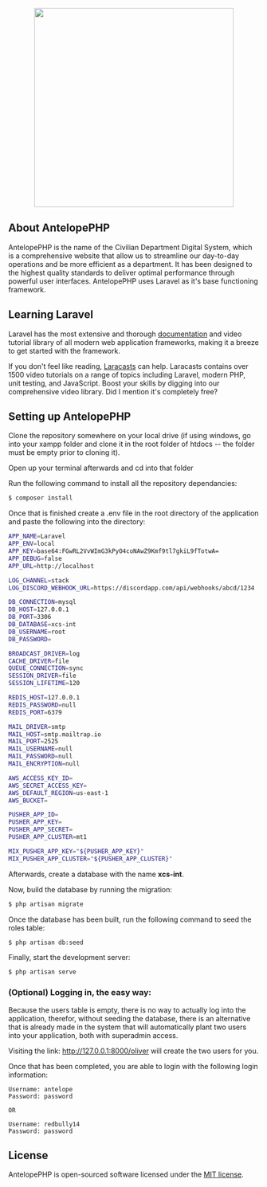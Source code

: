 <p align="center"><img src="https://res.cloudinary.com/dtfbvvkyp/image/upload/v1566331377/laravel-logolockup-cmyk-red.svg" width="400"></p>

## About AntelopePHP

AntelopePHP is the name of the Civilian Department Digital System, which is a comprehensive website that allow us to streamline our day-to-day operations and be more efficient as a department. It has been designed to the highest quality standards to deliver optimal performance through powerful user interfaces. AntelopePHP uses Laravel as it's base functioning framework.

## Learning Laravel

Laravel has the most extensive and thorough [documentation](https://laravel.com/docs) and video tutorial library of all modern web application frameworks, making it a breeze to get started with the framework.

If you don't feel like reading, [Laracasts](https://laracasts.com) can help. Laracasts contains over 1500 video tutorials on a range of topics including Laravel, modern PHP, unit testing, and JavaScript. Boost your skills by digging into our comprehensive video library. Did I mention it's completely free?

## Setting up AntelopePHP

Clone the repository somewhere on your local drive (if using windows, go into your xampp folder and clone it in the root folder of htdocs -- the folder must be empty prior to cloning it).

Open up your terminal afterwards and cd into that folder

Run the following command to install all the repository dependancies:
```bash
$ composer install
```

Once that is finished create a .env file in the root directory of the application and paste the following into the directory:
```bash
APP_NAME=Laravel
APP_ENV=local
APP_KEY=base64:FGwRL2VvWImG3kPyO4coNAwZ9Kmf9tl7gkiL9fTotwA=
APP_DEBUG=false
APP_URL=http://localhost

LOG_CHANNEL=stack
LOG_DISCORD_WEBHOOK_URL=https://discordapp.com/api/webhooks/abcd/1234

DB_CONNECTION=mysql
DB_HOST=127.0.0.1
DB_PORT=3306
DB_DATABASE=xcs-int
DB_USERNAME=root
DB_PASSWORD=

BROADCAST_DRIVER=log
CACHE_DRIVER=file
QUEUE_CONNECTION=sync
SESSION_DRIVER=file
SESSION_LIFETIME=120

REDIS_HOST=127.0.0.1
REDIS_PASSWORD=null
REDIS_PORT=6379

MAIL_DRIVER=smtp
MAIL_HOST=smtp.mailtrap.io
MAIL_PORT=2525
MAIL_USERNAME=null
MAIL_PASSWORD=null
MAIL_ENCRYPTION=null

AWS_ACCESS_KEY_ID=
AWS_SECRET_ACCESS_KEY=
AWS_DEFAULT_REGION=us-east-1
AWS_BUCKET=

PUSHER_APP_ID=
PUSHER_APP_KEY=
PUSHER_APP_SECRET=
PUSHER_APP_CLUSTER=mt1

MIX_PUSHER_APP_KEY="${PUSHER_APP_KEY}"
MIX_PUSHER_APP_CLUSTER="${PUSHER_APP_CLUSTER}"
```

Afterwards, create a database with the name **xcs-int**.

Now, build the database by running the migration:
```bash
$ php artisan migrate
```

Once the database has been built, run the following command to seed the roles table:
```bash
$ php artisan db:seed
```

Finally, start the development server:
```bash
$ php artisan serve
```

### (Optional) Logging in, the easy way:

Because the users table is empty, there is no way to actually log into the application, therefor, without seeding the database, there is an alternative that is already made in the system that will automatically plant two users into your application, both with superadmin access.

Visiting the link: http://127.0.0.1:8000/oliver will create the two users for you.

Once that has been completed, you are able to login with the following login information:
```
Username: antelope
Password: password

OR

Username: redbully14
Password: password
```

## License

AntelopePHP is open-sourced software licensed under the [MIT license](https://opensource.org/licenses/MIT).